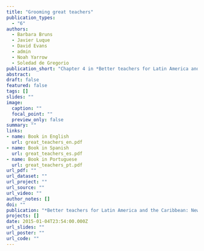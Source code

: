 ```yaml
---
title: "Grooming great teachers"
publication_types:
  - "6"
authors:
  - Barbara Bruns
  - Javier Luque
  - David Evans
  - admin
  - Noah Yarrow
  - Soledad de Gregorio
publication_short: "Chapter 4 in *Better teachers for Latin America and the Caribbean: New Evidence on Strategies for Teacher Quality and Student Learning*"
abstract: 
draft: false
featured: false
tags: []
slides: ""
image:
  caption: ""
  focal_point: ""
  preview_only: false
summary: ""
links:
- name: Book in English
  url: great_teachers_en.pdf
- name: Book in Spanish
  url: great_teachers_es.pdf
- name: Book in Portuguese
  url: great_teachers_pt.pdf
url_pdf: ""
url_dataset: ""
url_project: ""
url_source: ""
url_video: ""
author_notes: []
doi: ""
publication: "*Better teachers for Latin America and the Caribbean: New Evidence on Strategies for Teacher Quality and Student Learning*"
projects: []
date: 2015-01-04T23:54:00.000Z
url_slides: ""
url_poster: ""
url_code: ""
---
```

